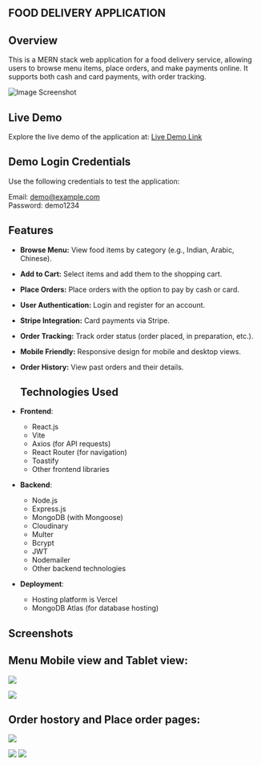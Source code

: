 ## FOOD DELIVERY APPLICATION
## Overview
This is a MERN stack web application for a food delivery service, allowing users to browse menu items, place orders, and make payments online. It supports both cash and card payments, with order tracking.

![Image Screenshot](https://res.cloudinary.com/dewu0skfo/image/upload/v1726429149/Food_Delivery_App/App_Images/home-desktop-view_kki9sg.png)

## Live Demo
Explore the live demo of the application at: [Live Demo Link](https://food-delivery-application-ma.vercel.app/)

## Demo Login Credentials
Use the following credentials to test the application:

Email: demo@example.com  
Password: demo1234

## Features

- **Browse Menu:** View food items by category (e.g., Indian, Arabic, Chinese).
- **Add to Cart:** Select items and add them to the shopping cart.
- **Place Orders:** Place orders with the option to pay by cash or card.
- **User Authentication:** Login and register for an account.
- **Stripe Integration:** Card payments via Stripe.
- **Order Tracking:** Track order status (order placed, in preparation, etc.).
- **Mobile Friendly:** Responsive design for mobile and desktop views.
- **Order History:** View past orders and their details.

  ## Technologies Used

- **Frontend**:
  - React.js
  - Vite
  - Axios (for API requests)
  - React Router (for navigation)
  - Toastify
  - Other frontend libraries

- **Backend**:
  - Node.js
  - Express.js
  - MongoDB (with Mongoose)
  - Cloudinary
  - Multer
  - Bcrypt
  - JWT
  - Nodemailer
  - Other backend technologies

- **Deployment**:
  - Hosting platform is Vercel
  - MongoDB Atlas (for database hosting)

## Screenshots

## Menu Mobile view and Tablet view:

   ![](https://res.cloudinary.com/dewu0skfo/image/upload/v1726430752/Food_Delivery_App/App_Images/home-mobile-view_fl4ejw.png)

   
   ![](https://res.cloudinary.com/dewu0skfo/image/upload/v1726430753/Food_Delivery_App/App_Images/menu-tab-view_csn5le.png)

## Order hostory and Place order pages:
  ![](https://res.cloudinary.com/dewu0skfo/image/upload/v1726429236/Food_Delivery_App/App_Images/order-history-desktop-view_gd0ucp.png)

  
   ![](https://res.cloudinary.com/dewu0skfo/image/upload/v1726432790/Food_Delivery_App/App_Images/order-history-mobile-view_abvcis.png)
   ![](https://res.cloudinary.com/dewu0skfo/image/upload/v1726433659/Food_Delivery_App/App_Images/place-order-mobile_fmyntn.png)
